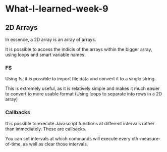 # What-I-learned-week-9

## 2D Arrays

In essence, a 2D array is an array of arrays.

It is possible to access the indicis of the arrays within the bigger array, using loops and smart variable names.

### FS

Using fs, it is possible to import file data and convert it to a single string.

This is extremely useful, as it is relatively simple and makes it much easier to convert to more usable format (Using loops to separate into rows in a 2D array)

### Callbacks

It is possible to execute Javascript functions at different intervals rather than immediately. These are callbacks. 

You can set intervals at which commands will execute every xth-measure-of-time, as well as clear those intervals. 

